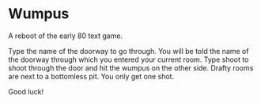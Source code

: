 # Wumpus

A reboot of the early 80 text game.

Type the name of the doorway to go through.
You will be told the name of the doorway through which you entered your current room.
Type shoot <doorname> to shoot through the door and hit the wumpus on the other side.
Drafty rooms are next to a bottomless pit.
You only get one shot.

Good luck!
